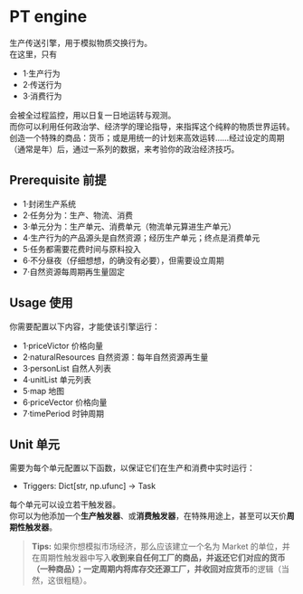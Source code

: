 # PT engine

生产传送引擎，用于模拟物质交换行为。  
在这里，只有  

- 1·生产行为  
- 2·传送行为  
- 3·消费行为  

会被全过程监控，用以日复一日地运转与观测。  
而你可以利用任何政治学、经济学的理论指导，来指挥这个纯粹的物质世界运转。创造一个特殊的商品：货币；或是用统一的计划来高效运转……经过设定的周期（通常是年）后，通过一系列的数据，来考验你的政治经济技巧。

## Prerequisite 前提
- 1·封闭生产系统
- 2·任务分为：生产、物流、消费
- 3·单元分为：生产单元、消费单元（物流单元算进生产单元）
- 4·生产行为的产品源头是自然资源；经历生产单元；终点是消费单元
- 5·任务都需要花费时间与原料投入
- 6·不分昼夜（仔细想想，的确没有必要），但需要设立周期
- 7·自然资源每周期再生量固定
## Usage 使用

你需要配置以下内容，才能使该引擎运行：
- 1·priceVictor 价格向量
- 2·naturalResources 自然资源：每年自然资源再生量
- 3·personList 自然人列表
- 4·unitList 单元列表
- 5·map 地图
- 6·priceVector 价格向量
- 7·timePeriod 时钟周期

## Unit 单元
需要为每个单元配置以下函数，以保证它们在生产和消费中实时运行：  
- Triggers: Dict[str, np.ufunc] -> Task

每个单元可以设立若干触发器。  
你可以为他添加一个**生产触发器**、或**消费触发器**，在特殊用途上，甚至可以天价**周期性触发器**。

>**Tips:** 如果你想模拟市场经济，那么应该建立一个名为 Market 的单位，并在周期性触发器中写入**收到来自任何工厂的商品，并返还它们对应的货币（一种商品）；一定周期内将库存交还源工厂，并收回对应货币**的逻辑（当然，这很粗糙）。